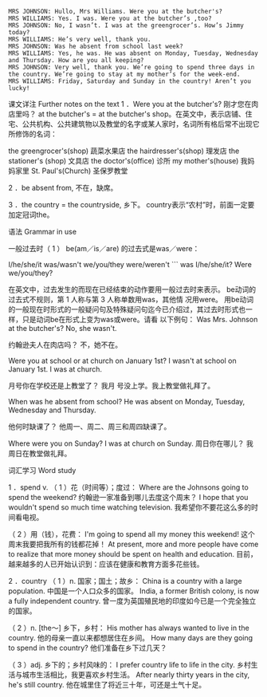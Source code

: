 ```
MRS JOHNSON: Hullo, Mrs Williams. Were you at the butcher's?
MRS WILLIAMS: Yes. I was. Were you at the butcher’s ,too?
MRS JOHNSON: No, I wasn’t. I was at the greengrocer’s. How’s Jimmy today?
MRS WILLIAMS: He’s very well, thank you.
MRS JOHNSON: Was he absent from school last week?
MRS WILLIAMS: Yes, he was. He was absent on Monday, Tuesday, Wednesday and Thursday. How are you all keeping?
MRS JOHNSON: Very well, thank you. We’re going to spend three days in the country. We’re going to stay at my mother’s for the week-end.
MRS WILLIAMS: Friday, Saturday and Sunday in the country! Aren’t you lucky!
```
课文详注 Further notes on the text
1 ．Were you at the butcher's? 刚才您在肉店里吗？
at the butcher's = at the butcher's shop。在英文中，表示店铺、住宅、公共机构、公共建筑物以及教堂的名字或某人家时，名词所有格后常不出现它所修饰的名词：

the greengrocer's(shop) 蔬菜水果店
the hairdresser's(shop) 理发店
the stationer's (shop) 文具店
the doctor's(office) 诊所
my mother's(house) 我妈妈家里
St. Paul's(Church) 圣保罗教堂

2 ．be absent from, 不在，缺席。

3 ．the country = the countryside, 乡下。
country表示“农村”时，前面一定要加定冠词the。

语法 Grammar in use

一般过去时（ 1 ）
be(am／is／are) 的过去式是was／were：

I/he/she/it was/wasn't
we/you/they were/weren't ```
was I/he/she/it?
Were we/you/they?

在英文中，过去发生的而现在已经结束的动作要用一般过去时来表示。
be动词的过去式不规则，第 1 人称与第 3 人称单数用was，其他情
况用were。
用be动词的一般现在时形式的一般疑问句及特殊疑问句迄今已介绍过，其过去时形式也一样，只是动词be在形式上变为was或were。请看 以下例句：
Was Mrs. Johnson at the butcher's?
No, she wasn't.

约翰逊夫人在肉店吗？  不，她不在。

Were you at school or at church on January 1st?
I wasn't at school on January 1st. I was at church.

月号你在学校还是上教堂了？  我月 号没上学。我上教堂做礼拜了。

When was he absent from school?
He was absent on Monday, Tuesday, Wednesday and Thursday.

他何时缺课了？  他周一、周二、周三和周四缺课了。

Where were you on Sunday?
I was at church on Sunday.
周日你在哪儿？  我周日在教堂做礼拜。

词汇学习 Word study

1 ．spend v.
（ 1 ）花（时间等）；度过：
Where are the Johnsons going to spend the weekend?
约翰逊一家准备到哪儿去度这个周末？
I hope that you wouldn't spend so much time watching television.
我希望你不要花这么多的时间看电视。

（ 2 ）用（钱），花费：
I'm going to spend all my money this weekend!
这个周末我要把我所有的钱都花掉！
At present, more and more people have come to realize that more
money should be spent on health and education.
目前，越来越多的人已开始认识到：应该在健康和教育方面多花些钱。

2 ．country
（ 1 ）n. 国家；国土；故乡：
China is a country with a large population.
中国是一个人口众多的国家。
India, a former British colony, is now a fully independent country.
曾一度为英国殖民地的印度如今已是一个完全独立的国家。

（ 2 ）n. [the～] 乡下，乡村：
His mother has always wanted to live in the country.
他的母亲一直以来都想居住在乡间。
How many days are they going to spend in the country?
他们准备在乡下过几天？

（ 3 ）adj. 乡下的；乡村风味的：
I prefer country life to life in the city.
乡村生活与城市生活相比，我更喜欢乡村生活。
After nearly thirty years in the city, he's still country.
他在城里住了将近三十年，可还是土气十足。
